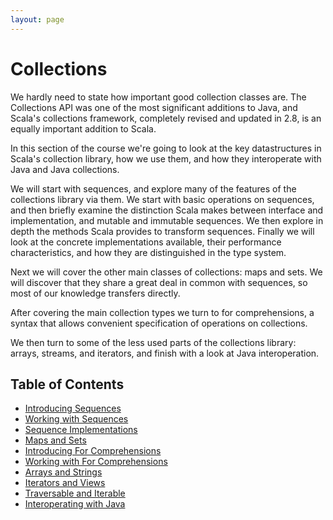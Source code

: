 ```yaml
---
layout: page
---
```


# Collections

We hardly need to state how important good collection classes are. The Collections API was one of the most significant additions to Java, and Scala's collections framework, completely revised and updated in 2.8, is an equally important addition to Scala.

In this section of the course we're going to look at the key datastructures in Scala's collection library, how we use them, and how they interoperate with Java and Java collections.

We will start with sequences, and explore many of the features of the collections library via them. We start with basic operations on sequences, and then briefly examine the distinction Scala makes between interface and implementation, and mutable and immutable sequences. We then explore in depth the methods Scala provides to transform sequences. Finally we will look at the concrete implementations available, their performance characteristics, and how they are distinguished in the type system.

Next we will cover the other main classes of collections: maps and sets. We will discover that they share a great deal in common with sequences, so most of our knowledge transfers directly.

After covering the main collection types we turn to for comprehensions, a syntax that allows convenient specification of operations on collections.

We then turn to some of the less used parts of the collections library: arrays, streams, and iterators, and finish with a look at Java interoperation.

## Table of Contents

- [Introducing Sequences](seq.html)
- [Working with Sequences](working-with-seq.html)
- [Sequence Implementations](seq-implementations.html)
- [Maps and Sets](map-and-set.html)
- [Introducing For Comprehensions](for-comprehensions.html)
- [Working with For Comprehensions](working-with-for-comprehensions.html)
- [Arrays and Strings](arrays-and-strings.html)
- [Iterators and Views](iterators.html)
- [Traversable and Iterable](traversable.html)
- [Interoperating with Java](java-interop.html)

